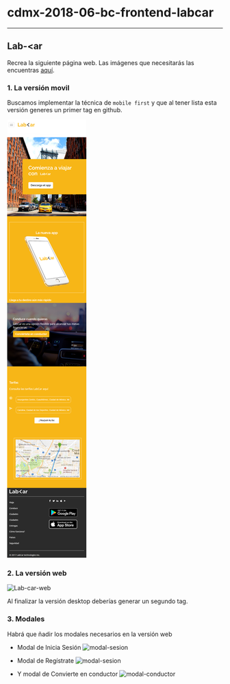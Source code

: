 # cdmx-2018-06-bc-frontend-labcar

***

## Lab-<ar

Recrea la siguiente página web. Las imágenes que necesitarás las
encuentras [aquí](https://github.com/Laboratoria-learning/lab-car-boilerplate).

### 1. La versión movil
Buscamos implementar la técnica de `mobile first` y que al tener lista esta versión generes un primer tag en github.

![Lab-car-movil](https://raw.githubusercontent.com/AnaSalazar/curricula-js/0b700308f0c6ed452596912fcef8103b8f88386b/04-social-network/01-css-frameworks/08-code-challenges/images/v-movil.png)

### 2. La versión web

![Lab-car-web](https://raw.githubusercontent.com/Laboratoria/curricula-js/f659ee55eeb322341c314d7d080bb22468e9a576/04-social-network/01-css-frameworks/08-code-challenges/images/desktop.png)

Al finalizar la versión desktop deberías generar un segundo tag.

### 3. Modales

Habrá que ñadir los modales necesarios en la versión web

- Modal de Inicia Sesión
  ![modal-sesion](https://raw.githubusercontent.com/Laboratoria/curricula-js/f659ee55eeb322341c314d7d080bb22468e9a576/04-social-network/01-css-frameworks/08-code-challenges/images/modal-inicio-sesion.png)

- Modal de Regístrate
  ![modal-sesion](https://raw.githubusercontent.com/Laboratoria/curricula-js/f659ee55eeb322341c314d7d080bb22468e9a576/04-social-network/01-css-frameworks/08-code-challenges/images/modal-registrate.png)

- Y modal de Convierte en conductor
  ![modal-conductor](https://raw.githubusercontent.com/Laboratoria/curricula-js/f659ee55eeb322341c314d7d080bb22468e9a576/04-social-network/01-css-frameworks/08-code-challenges/images/modal-conductor.png)

